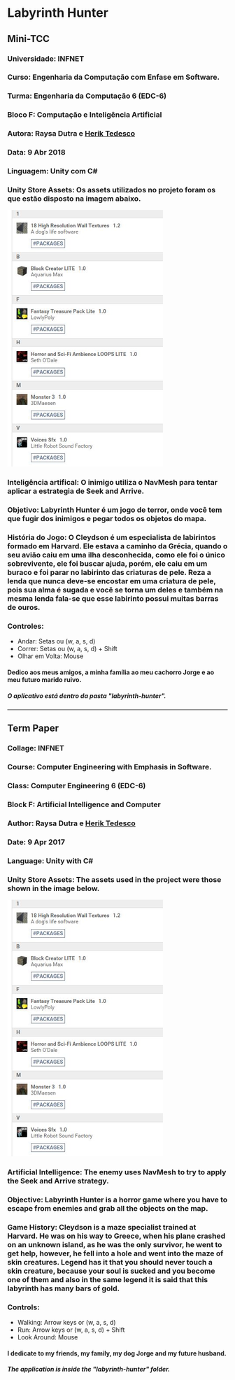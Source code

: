 # Labyrinth Hunter

## Mini-TCC 

### Universidade: INFNET

### Curso: Engenharia da Computação com Enfase em Software.

### Turma:  Engenharia da Computação 6 (EDC-6)

### Bloco F: Computação e Inteligência Artificial

### Autora: Raysa Dutra e [Herik Tedesco](https://github.com/heriktedesco)

### Data: 9 Abr 2018

### Linguagem: Unity com C#

### Unity Store Assets: Os assets utilizados no projeto foram os que estão disposto na imagem abaixo.
  
![Image of assets](https://github.com/hi-hi-ray/labyrinth-hunter/blob/master/images-doc/Store%20used.JPG)

### Inteligência artifical: O inimigo utiliza o NavMesh para tentar aplicar a estrategia de Seek and Arrive.

### Objetivo: Labyrinth Hunter é um jogo de terror, onde você tem que fugir dos inimigos e pegar todos os objetos do mapa.

### História do Jogo: O Cleydson é um especialista de labirintos formado em Harvard. Ele estava a caminho da Grécia, quando o seu avião caiu em uma ilha desconhecida, como ele foi o único sobrevivente, ele foi buscar ajuda, porém, ele caiu em um buraco e foi parar no labirinto das criaturas de pele. Reza a lenda que nunca deve-se encostar em uma criatura de pele, pois sua alma é sugada e você se torna um deles e também na mesma lenda fala-se que esse labirinto possui muitas barras de ouros. 

### Controles: 
  - Andar: Setas ou (w, a, s, d)
  - Correr: Setas ou (w, a, s, d) + Shift
  - Olhar em Volta: Mouse
  
#### Dedico aos meus amigos, a minha família ao meu cachorro Jorge e ao meu futuro marido ruivo.

##### O aplicativo está dentro da pasta "labyrinth-hunter".

--------------------

## Term Paper

### Collage: INFNET

### Course: Computer Engineering with Emphasis in Software.

### Class: Computer Engineering 6 (EDC-6)

### Block F: Artificial Intelligence and Computer

### Author: Raysa Dutra e [Herik Tedesco](https://github.com/heriktedesco)

### Date: 9 Apr 2017

### Language: Unity with C#
### Unity Store Assets: The assets used in the project were those shown in the image below.

![Image of assets](https://github.com/hi-hi-ray/labyrinth-hunter/blob/master/images-doc/Store%20used.JPG)

### Artificial Intelligence: The enemy uses NavMesh to try to apply the Seek and Arrive strategy.

### Objective: Labyrinth Hunter is a horror game where you have to escape from enemies and grab all the objects on the map.

### Game History: Cleydson is a maze specialist trained at Harvard. He was on his way to Greece, when his plane crashed on an unknown island, as he was the only survivor, he went to get help, however, he fell into a hole and went into the maze of skin creatures. Legend has it that you should never touch a skin creature, because your soul is sucked and you become one of them and also in the same legend it is said that this labyrinth has many bars of gold.

### Controls:
- Walking: Arrow keys or (w, a, s, d)
- Run: Arrow keys or (w, a, s, d) + Shift
- Look Around: Mouse

#### I dedicate to my friends, my family, my dog Jorge and my future husband.

##### The application is inside the "labyrinth-hunter" folder.

